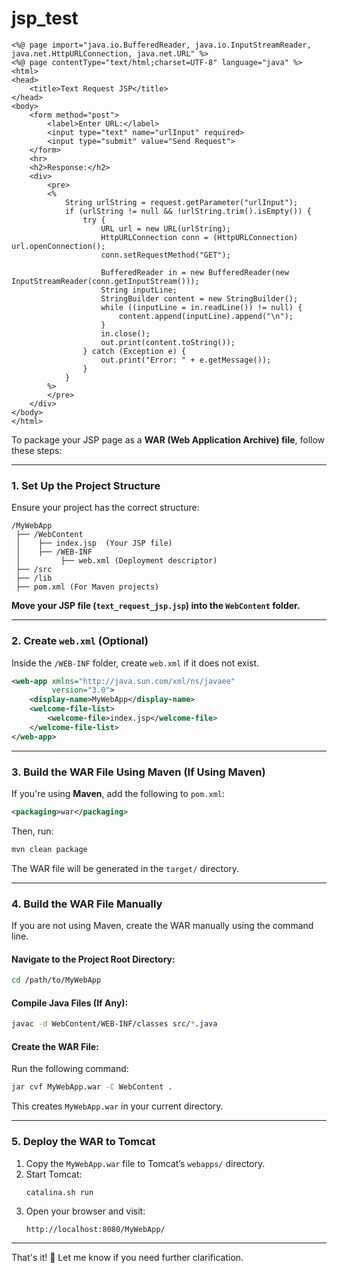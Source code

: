 # jsp_test

```
<%@ page import="java.io.BufferedReader, java.io.InputStreamReader, java.net.HttpURLConnection, java.net.URL" %>
<%@ page contentType="text/html;charset=UTF-8" language="java" %>
<html>
<head>
    <title>Text Request JSP</title>
</head>
<body>
    <form method="post">
        <label>Enter URL:</label>
        <input type="text" name="urlInput" required>
        <input type="submit" value="Send Request">
    </form>
    <hr>
    <h2>Response:</h2>
    <div>
        <pre>
        <%
            String urlString = request.getParameter("urlInput");
            if (urlString != null && !urlString.trim().isEmpty()) {
                try {
                    URL url = new URL(urlString);
                    HttpURLConnection conn = (HttpURLConnection) url.openConnection();
                    conn.setRequestMethod("GET");
                    
                    BufferedReader in = new BufferedReader(new InputStreamReader(conn.getInputStream()));
                    String inputLine;
                    StringBuilder content = new StringBuilder();
                    while ((inputLine = in.readLine()) != null) {
                        content.append(inputLine).append("\n");
                    }
                    in.close();
                    out.print(content.toString());
                } catch (Exception e) {
                    out.print("Error: " + e.getMessage());
                }
            }
        %>
        </pre>
    </div>
</body>
</html>
```


To package your JSP page as a **WAR (Web Application Archive) file**, follow these steps:

---

### **1. Set Up the Project Structure**
Ensure your project has the correct structure:

```
/MyWebApp
 ├── /WebContent
 │    ├── index.jsp  (Your JSP file)
 │    ├── /WEB-INF
 │         ├── web.xml (Deployment descriptor)
 ├── /src
 ├── /lib
 ├── pom.xml (For Maven projects)
```

**Move your JSP file (`text_request_jsp.jsp`) into the `WebContent` folder.**

---

### **2. Create `web.xml` (Optional)**
Inside the `/WEB-INF` folder, create `web.xml` if it does not exist.

```xml
<web-app xmlns="http://java.sun.com/xml/ns/javaee"
         version="3.0">
    <display-name>MyWebApp</display-name>
    <welcome-file-list>
        <welcome-file>index.jsp</welcome-file>
    </welcome-file-list>
</web-app>
```

---

### **3. Build the WAR File Using Maven (If Using Maven)**
If you're using **Maven**, add the following to `pom.xml`:

```xml
<packaging>war</packaging>
```

Then, run:

```sh
mvn clean package
```

The WAR file will be generated in the `target/` directory.

---

### **4. Build the WAR File Manually**
If you are not using Maven, create the WAR manually using the command line.

#### **Navigate to the Project Root Directory:**
```sh
cd /path/to/MyWebApp
```

#### **Compile Java Files (If Any):**
```sh
javac -d WebContent/WEB-INF/classes src/*.java
```

#### **Create the WAR File:**
Run the following command:
```sh
jar cvf MyWebApp.war -C WebContent .
```

This creates `MyWebApp.war` in your current directory.

---

### **5. Deploy the WAR to Tomcat**
1. Copy the `MyWebApp.war` file to Tomcat’s `webapps/` directory.
2. Start Tomcat:
   ```sh
   catalina.sh run
   ```
3. Open your browser and visit:
   ```
   http://localhost:8080/MyWebApp/
   ```

---

That's it! 🚀 Let me know if you need further clarification.
